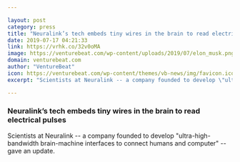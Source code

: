 ```yaml
---

layout: post
category: press
title: "Neuralink’s tech embeds tiny wires in the brain to read electrical pulses"
date: 2019-07-17 04:21:33
link: https://vrhk.co/32v0oMA
image: https://venturebeat.com/wp-content/uploads/2019/07/elon_musk.png?w=1200&strip=all
domain: venturebeat.com
author: "VentureBeat"
icon: https://venturebeat.com/wp-content/themes/vb-news/img/favicon.ico
excerpt: "Scientists at Neuralink -- a company founded to develop \"ultra-high-bandwidth brain-machine interfaces to connect humans and computer\" -- gave an update."

---
```


### Neuralink’s tech embeds tiny wires in the brain to read electrical pulses

Scientists at Neuralink -- a company founded to develop "ultra-high-bandwidth brain-machine interfaces to connect humans and computer" -- gave an update.